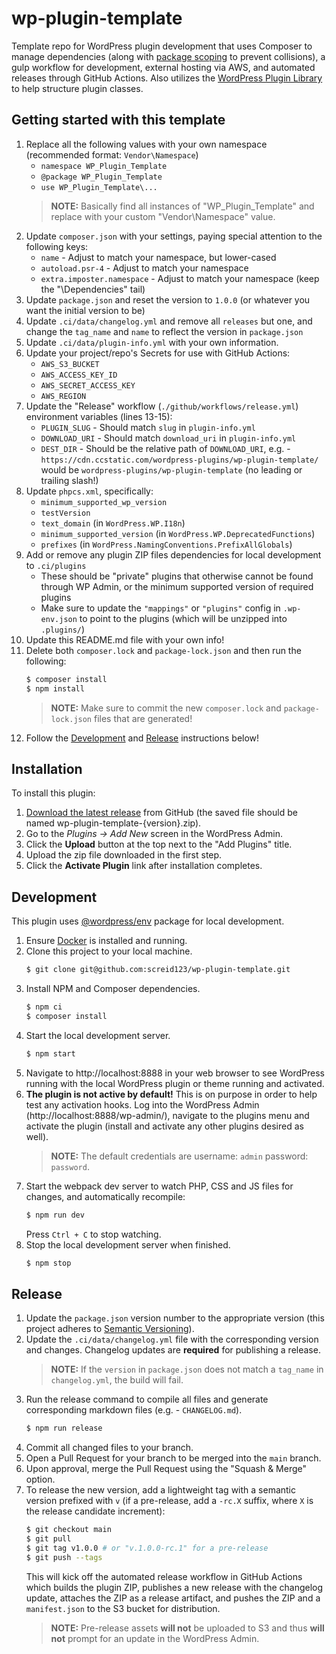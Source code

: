 # wp-plugin-template

Template repo for WordPress plugin development that uses Composer to manage dependencies (along with 
[package scoping](https://github.com/TypistTech/imposter-plugin) to prevent collisions), a gulp workflow for development, 
external hosting via AWS, and automated releases through GitHub Actions. Also utilizes the 
[WordPress Plugin Library](https://github.com/cedaro/wp-plugin) to help structure plugin classes.

## Getting started with this template

1. Replace all the following values with your own namespace (recommended format: `Vendor\Namespace`)
   - `namespace WP_Plugin_Template`
   - `@package WP_Plugin_Template`
   - `use WP_Plugin_Template\...`
   > **NOTE:** Basically find all instances of "WP_Plugin_Template" and replace with your custom "Vendor\Namespace" value.
2. Update `composer.json` with your settings, paying special attention to the following keys:
   - `name` - Adjust to match your namespace, but lower-cased
   - `autoload.psr-4` - Adjust to match your namespace
   - `extra.imposter.namespace` - Adjust to match your namespace (keep the "\\Dependencies" tail)
3. Update `package.json` and reset the version to `1.0.0` (or whatever you want the initial version to be)
4. Update `.ci/data/changelog.yml` and remove all `releases` but one, and change the `tag_name` and `name` to reflect 
   the version in `package.json`  
5. Update `.ci/data/plugin-info.yml` with your own information.
6. Update your project/repo's Secrets for use with GitHub Actions:
   - `AWS_S3_BUCKET`
   - `AWS_ACCESS_KEY_ID`
   - `AWS_SECRET_ACCESS_KEY`
   - `AWS_REGION`
7. Update the "Release" workflow (`./github/workflows/release.yml`) environment variables (lines 13-15):
   - `PLUGIN_SLUG` - Should match `slug` in `plugin-info.yml`
   - `DOWNLOAD_URI` - Should match `download_uri` in `plugin-info.yml`
   - `DEST_DIR` - Should be the relative path of `DOWNLOAD_URI`, e.g. - 
     `https://cdn.ccstatic.com/wordpress-plugins/wp-plugin-template/` would be `wordpress-plugins/wp-plugin-template`
     (no leading or trailing slash!)
8. Update `phpcs.xml`, specifically:
   - `minimum_supported_wp_version`
   - `testVersion`
   - `text_domain` (in `WordPress.WP.I18n`)
   - `minimum_supported_version` (in `WordPress.WP.DeprecatedFunctions`)
   - `prefixes` (in `WordPress.NamingConventions.PrefixAllGlobals`)
9. Add or remove any plugin ZIP files dependencies for local development to `.ci/plugins`
   - These should be "private" plugins that otherwise cannot be found through WP Admin, or the minimum supported version
     of required plugins
   - Make sure to update the `"mappings"` or `"plugins"` config in `.wp-env.json` to point to the plugins (which will be
     unzipped into `.plugins/`)
10. Update this README.md file with your own info!
11. Delete both `composer.lock` and `package-lock.json` and then run the following:
    ```bash
    $ composer install
    $ npm install
    ```
    > **NOTE:** Make sure to commit the new `composer.lock` and `package-lock.json` files that are generated!
12. Follow the [Development](#development) and [Release](#release) instructions below!

## Installation

To install this plugin:

1. [Download the latest release](https://github.com/screid123/wp-plugin-template/releases) from GitHub (the saved file
   should be named wp-plugin-template-{version}.zip).
2. Go to the _Plugins → Add New_ screen in the WordPress Admin.
3. Click the **Upload** button at the top next to the "Add Plugins" title.
4. Upload the zip file downloaded in the first step.
5. Click the **Activate Plugin** link after installation completes.

## Development

This plugin uses [@wordpress/env](https://developer.wordpress.org/block-editor/reference-guides/packages/packages-env/)
package for local development.

1. Ensure [Docker](https://docs.docker.com/docker-for-mac/install/) is installed and running.
2. Clone this project to your local machine.
   ```bash
   $ git clone git@github.com:screid123/wp-plugin-template.git
   ```
3. Install NPM and Composer dependencies.
   ```bash
   $ npm ci
   $ composer install
   ```
4. Start the local development server.
   ```bash
   $ npm start
   ```
5. Navigate to http://localhost:8888 in your web browser to see WordPress running with the local WordPress plugin or
   theme running and activated.
6. **The plugin is not active by default!** This is on purpose in order to help test any activation hooks. Log into the 
   WordPress Admin (http://localhost:8888/wp-admin/), navigate to the plugins menu and activate the plugin (install and 
   activate any other plugins desired as well).
   > **NOTE:** The default credentials are username: `admin` password: `password`.
7. Start the webpack dev server to watch PHP, CSS and JS files for changes, and automatically recompile:
   ```bash
   $ npm run dev
   ```
   Press `Ctrl + C` to stop watching.
8. Stop the local development server when finished.
   ```bash
   $ npm stop
   ```

## Release

1. Update the `package.json` version number to the appropriate version (this project adheres to
   [Semantic Versioning](https://semver.org/spec/v2.0.0.html)).
2. Update the `.ci/data/changelog.yml` file with the corresponding version and changes. Changelog updates are
   **required** for publishing a release.
   > **NOTE:** If the `version` in `package.json` does not match a `tag_name` in `changelog.yml`, the build will fail.
3. Run the release command to compile all files and generate corresponding markdown files (e.g. - `CHANGELOG.md`).
   ```bash
   $ npm run release
   ```
4. Commit all changed files to your branch.
5. Open a Pull Request for your branch to be merged into the `main` branch.
6. Upon approval, merge the Pull Request using the "Squash & Merge" option.
7. To release the new version, add a lightweight tag with a semantic version prefixed with `v` (if a pre-release, add a
   `-rc.X` suffix, where `X` is the release candidate increment):
   ```bash
   $ git checkout main
   $ git pull
   $ git tag v1.0.0 # or "v.1.0.0-rc.1" for a pre-release
   $ git push --tags
   ```
   This will kick off the automated release workflow in GitHub Actions which builds the plugin ZIP, publishes a new
   release with the changelog update, attaches the ZIP as a release artifact, and pushes the ZIP and a `manifest.json` 
   to the S3 bucket for distribution.
   > **NOTE:** Pre-release assets **will not** be uploaded to S3 and thus **will not** prompt for an update in the
   > WordPress Admin.